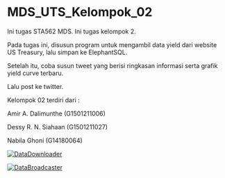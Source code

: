 # MDS_UTS_Kelompok_02
Ini tugas STA562 MDS. Ini tugas kelompok 2. 

Pada tugas ini, disusun program untuk mengambil data yield dari website US Treasury, lalu simpan ke ElephantSQL. 

Setelah itu, coba susun tweet yang berisi ringkasan informasi serta grafik yield curve terbaru.

Lalu post ke twitter. 

Kelompok 02 terdiri dari : 

Amir A. Dalimunthe (G1501211006)

Dessy R. N. Siahaan (G1501211027)

Nabila Ghoni (G14180064)


[![DataDownloader](https://github.com/WillOf-D/MDS_UTS_Kelompok_02/actions/workflows/DataDownloader.yml/badge.svg?event=check_run)](https://github.com/WillOf-D/MDS_UTS_Kelompok_02/actions/workflows/DataDownloader.yml)

[![DataBroadcaster](https://github.com/WillOf-D/MDS_UTS_Kelompok_02/actions/workflows/DataBroadcaster.yml/badge.svg?event=check_run)](https://github.com/WillOf-D/MDS_UTS_Kelompok_02/actions/workflows/DataBroadcaster.yml)
